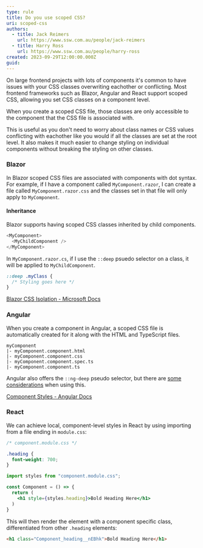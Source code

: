 ```yaml
---
type: rule
title: Do you use scoped CSS?
uri: scoped-css
authors:
  - title: Jack Reimers
    url: https://www.ssw.com.au/people/jack-reimers
  - title: Harry Ross
    url: https://www.ssw.com.au/people/harry-ross
created: 2023-09-29T12:00:00.000Z
guid: 
---
```


On large frontend projects with lots of components it's common to have issues with your CSS classes overwriting eachother or conflicting. 
Most frontend frameworks such as Blazor, Angular and React support scoped CSS, allowing you set CSS classes on a component level.

<!--endintro-->

When you create a scoped CSS file, those classes are only accessible to the component that the CSS file is associated with.  

This is useful as you don't need to worry about class names or CSS values conflicting with eachother like you would if all the classes are set at the root level.
It also makes it much easier to change styling on individual components without breaking the styling on other classes.

### Blazor

In Blazor scoped CSS files are associated with components with dot syntax.  
For example, if I have a component called `MyComponent.razor`, I can create a file called `MyComponent.razor.css` and the classes set in that file will only apply to `MyComponent`.

#### Inheritance

Blazor supports having scoped CSS classes inherited by child components.

```cs
<MyComponent>
  <MyChildComponent />
</MyComponent>
```

In `MyComponent.razor.cs`, if I use the `::deep` psuedo selector on a class, it will be applied to `MyChildComponent`.

```css
::deep .myClass {
  /* Styling goes here */
}
```

[Blazor CSS Isolation - Microsoft Docs](https://learn.microsoft.com/en-us/aspnet/core/blazor/components/css-isolation?view=aspnetcore-7.0)

### Angular

When you create a component in Angular, a scoped CSS file is automatically created for it along with the HTML and TypeScript files.

```
myComponent
|- myComponent.component.html
|- myComponent.component.css
|- myComponent.component.spec.ts
|- myComponent.component.ts
```

Angular also offers the `::ng-deep` pseudo selector, but there are [some considerations](https://angular.io/guide/component-styles) when using this.

[Component Styles - Angular Docs](https://angular.io/guide/component-styles)

### React

We can achieve local, component-level styles in React by using importing from a file ending in `module.css`: 

```css
/* component.module.css */

.heading {
  font-weight: 700;
}
```

```jsx
import styles from "component.module.css";

const Component = () => {
  return (
    <h1 style={styles.heading}>Bold Heading Here</h1>
  )
}
```

This will then render the element with a component specific class, differentiated from other `.heading` elements:

```html
<h1 class="Component_heading__nEBhk">Bold Heading Here</h1>
```


